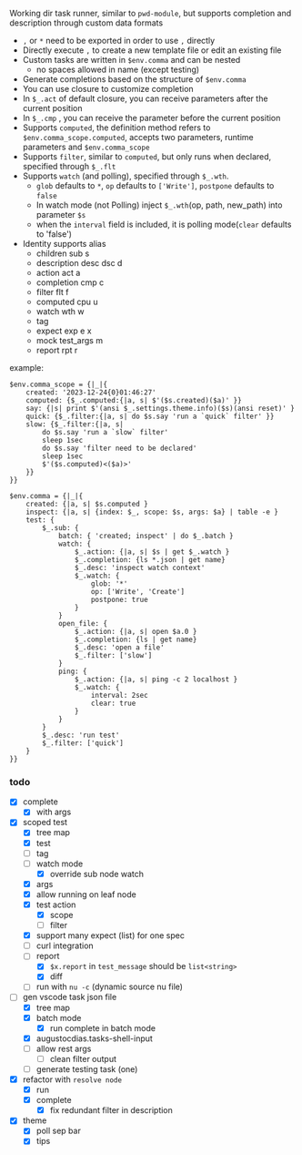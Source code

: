 Working dir task runner, similar to `pwd-module`, but supports completion and description through custom data formats
- `,` or `*` need to be exported in order to use `,` directly
- Directly execute `,` to create a new template file or edit an existing file
- Custom tasks are written in `$env.comma` and can be nested
    - no spaces allowed in name (except testing)
- Generate completions based on the structure of `$env.comma`
- You can use closure to customize completion
- In `$_.act` of default closure, you can receive parameters after the current position
- In `$_.cmp` , you can receive the parameter before the current position
- Supports `computed`, the definition method refers to `$env.comma_scope.computed`, accepts two parameters, runtime parameters and `$env.comma_scope`
- Supports `filter`, similar to `computed`, but only runs when declared, specified through `$_.flt`
- Supports `watch` (and polling), specified through `$_.wth`.
    - `glob` defaults to `*`, `op` defaults to `['Write']`, `postpone` defaults to `false`
    - In watch mode (not Polling) inject `$_.wth`(op, path, new_path) into parameter `$s`
    - when the `interval` field is included, it is polling mode(`clear` defaults to 'false')
- Identity supports alias
    - children sub s
    - description desc dsc d
    - action act a
    - completion cmp c
    - filter flt f
    - computed cpu u
    - watch wth w
    - tag
    - expect exp e x
    - mock test_args m
    - report rpt r


example:
```
$env.comma_scope = {|_|{
    created: '2023-12-24{0}01:46:27'
    computed: {$_.computed:{|a, s| $'($s.created)($a)' }}
    say: {|s| print $'(ansi $_.settings.theme.info)($s)(ansi reset)' }
    quick: {$_.filter:{|a, s| do $s.say 'run a `quick` filter' }}
    slow: {$_.filter:{|a, s|
        do $s.say 'run a `slow` filter'
        sleep 1sec
        do $s.say 'filter need to be declared'
        sleep 1sec
        $'($s.computed)<($a)>'
    }}
}}

$env.comma = {|_|{
    created: {|a, s| $s.computed }
    inspect: {|a, s| {index: $_, scope: $s, args: $a} | table -e }
    test: {
        $_.sub: {
            batch: { 'created; inspect' | do $_.batch }
            watch: {
                $_.action: {|a, s| $s | get $_.watch }
                $_.completion: {ls *.json | get name}
                $_.desc: 'inspect watch context'
                $_.watch: {
                    glob: '*'
                    op: ['Write', 'Create']
                    postpone: true
                }
            }
            open_file: {
                $_.action: {|a, s| open $a.0 }
                $_.completion: {ls | get name}
                $_.desc: 'open a file'
                $_.filter: ['slow']
            }
            ping: {
                $_.action: {|a, s| ping -c 2 localhost }
                $_.watch: {
                    interval: 2sec
                    clear: true
                }
            }
        }
        $_.desc: 'run test'
        $_.filter: ['quick']
    }
}}
```

### todo
- [x] complete
    - [x] with args
- [x] scoped test
    - [x] tree map
    - [x] test
    - [ ] tag
    - [ ] watch mode
        - [x] override sub node watch
    - [x] args
    - [x] allow running on leaf node
    - [x] test action
        - [x] scope
        - [ ] filter
    - [x] support many expect (list) for one spec
    - [ ] curl integration
    - [ ] report
        - [x] `$x.report` in `test_message` should be `list<string>`
        - [x] diff
    - [ ] run with `nu -c` (dynamic source nu file)
- [ ] gen vscode task json file
    - [x] tree map
    - [x] batch mode
        - [x] run complete in batch mode
    - [x] augustocdias.tasks-shell-input
    - [ ] allow rest args
        - [ ] clean filter output
    - [ ] generate testing task (one)
- [x] refactor with `resolve node`
    - [x] run
    - [x] complete
        - [x] fix redundant filter in description
- [x] theme
    - [x] poll sep bar
    - [x] tips
